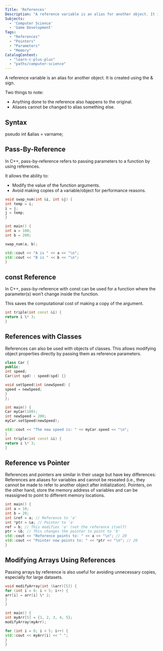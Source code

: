 ```yaml
---
Title: 'References'
Description: "A reference variable is an alias for another object. It is created using the & sign. Two things to note: Anything done to the reference also happens to the original and aliases cannot be changed to alias something else."
Subjects:
  - 'Computer Science'
  - 'Game Development'
Tags:
  - "References"
  - "Pointers"
  - "Parameters"
  - "Memory"
CatalogContent:
  - "learn-c-plus-plus"
  - "paths/computer-science"
---
```


A reference variable is an alias for another object. It is created using the & sign.

Two things to note:

- Anything done to the reference also happens to the original.
- Aliases cannot be changed to alias something else.

## Syntax

pseudo
int &alias = varname;


## Pass-By-Reference

In C++, pass-by-reference refers to passing parameters to a function by using references.

It allows the ability to:

- Modify the value of the function arguments.
- Avoid making copies of a variable/object for performance reasons.

```cpp
void swap_num(int &i, int &j) {
int temp = i;
i = j;
j = temp;
}

int main() {
int a = 100;
int b = 200;

swap_num(a, b);

std::cout << "A is " << a << "\n";
std::cout << "B is " << b << "\n";
}
```

## const Reference

In C++, pass-by-reference with const can be used for a function where the parameter(s) won’t change inside the function.

This saves the computational cost of making a copy of the argument.

```cpp
int triple(int const &i) {
return i \* 3;
}
```

## References with Classes

References can also be used with objects of classes. This allows modifying object properties directly by passing them as reference parameters.

```cpp
class Car {
public:
int speed;
Car(int spd) : speed(spd) {}

void setSpeed(int &newSpeed) {
speed = newSpeed;
}
};

int main() {
Car myCar(100);
int newSpeed = 200;
myCar.setSpeed(newSpeed);

std::cout << "The new speed is: " << myCar.speed << "\n";
}
int triple(int const &i) {
return i \* 3;
}
```

## Reference vs Pointer

References and pointers are similar in their usage but have key differences:
References are aliases for variables and cannot be reseated (i.e., they cannot be made to refer to another object after initialization).
Pointers, on the other hand, store the memory address of variables and can be reassigned to point to different memory locations.

```cpp
int main() {
int a = 10;
int b = 20;
int &ref = a; // Reference to 'a'
int *ptr = &a; // Pointer to 'a'
ref = b; // This modifies 'a' (not the reference itself)
ptr = &b; // This changes the pointer to point to 'b'
std::cout << "Reference points to: " << a << "\n"; // 20
std::cout << "Pointer now points to: " << *ptr << "\n"; // 20
}
```

## Modifying Arrays Using References

Passing arrays by reference is also useful for avoiding unnecessary copies, especially for large datasets.

```cpp
void modifyArray(int (&arr)[5]) {
for (int i = 0; i < 5; i++) {
arr[i] = arr[i] \* 2;
}
}

int main() {
int myArr[5] = {1, 2, 3, 4, 5};
modifyArray(myArr);

for (int i = 0; i < 5; i++) {
std::cout << myArr[i] << " ";
}
}
```

